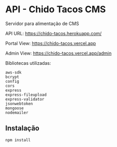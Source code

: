 # API - Chido Tacos CMS

Servidor para alimentação de CMS

API URL:
https://chido-tacos.herokuapp.com/

Portal View:
https://chido-tacos.vercel.app

Admin View:
https://chido-tacos.vercel.app/admin


Bibliotecas utilizadas:

    aws-sdk
    bcrypt
    config
    cors
    express
    express-fileupload
    express-validator
    jsonwebtoken
    mongoose
    nodemailer


## Instalação

```bash
npm install
```